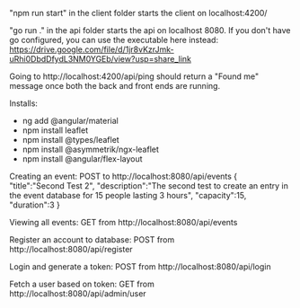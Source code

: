 "npm run start" in the client folder starts the client on localhost:4200/

"go run ." in the api folder starts the api on localhost 8080.
If you don't have go configured, you can use the executable here instead: https://drive.google.com/file/d/1jr8vKzrJmk-uRhi0DbdDfydL3NM0YGEb/view?usp=share_link

Going to http://localhost:4200/api/ping should return a "Found me" message once both the back and front ends are running.



Installs:
- ng add @angular/material
- npm install leaflet
- npm install @types/leaflet
- npm install @asymmetrik/ngx-leaflet
- npm install @angular/flex-layout


Creating an event: 
POST to http://localhost:8080/api/events
{
    "title":"Second Test 2",
    "description":"The second test to create an entry in the event database for 15 people lasting 3 hours",
    "capacity":15,
    "duration":3
}

Viewing all events:
GET from http://localhost:8080/api/events

Register an account to database:
POST from http://localhost:8080/api/register

Login and generate a token:
POST from http://localhost:8080/api/login

Fetch a user based on token:
GET from http://localhost:8080/api/admin/user
